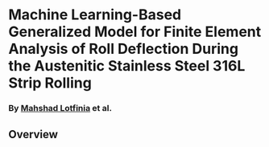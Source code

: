 # Machine Learning-Based Generalized Model for Finite Element Analysis of Roll Deflection During the Austenitic Stainless Steel 316L Strip Rolling



### By [Mahshad Lotfinia](https://github.com/mahshadlotfinia) et al.
 



Overview
---

